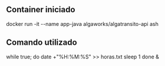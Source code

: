## Container iniciado
docker run -it --name app-java algaworks/algatransito-api ash


## Comando utilizado
while true; do
   date +"%H:%M:%S" >> horas.txt
   sleep 1
done &